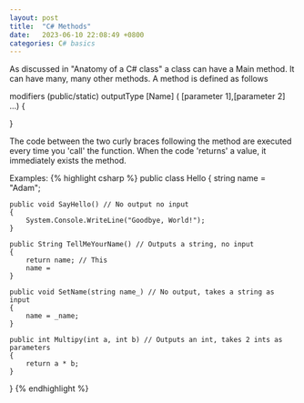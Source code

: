 ```yaml
---
layout: post
title:  "C# Methods"
date:   2023-06-10 22:08:49 +0800
categories: C# basics
---
```


As discussed in "Anatomy of a C# class" a class can have a Main method.
It can have many, many other methods.
A method is defined as follows

modifiers (public/static) outputType [Name] ( [parameter 1],[parameter 2] ...)
{

}

The code between the two curly braces following the method are executed every time you 'call'
the function. When the code 'returns' a value, it immediately exists the method.

Examples:
{% highlight csharp %}
public class Hello
{
    string name = "Adam";

    public void SayHello() // No output no input
    {
        System.Console.WriteLine("Goodbye, World!");
    }

    public String TellMeYourName() // Outputs a string, no input
    {
        return name; // This
        name =
    }

    public void SetName(string name_) // No output, takes a string as input
    {
        name = _name;
    }

    public int Multipy(int a, int b) // Outputs an int, takes 2 ints as parameters
    {
        return a * b;
    }

}
{% endhighlight %}



